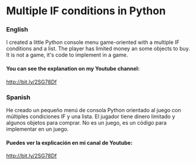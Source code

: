 # Multiple IF conditions in Python

### English
I created a little Python console menu game-oriented with a multiple IF conditions and a list.
The player has limited money an some objects to buy.
It is not a game, it's code to implement in a game.

#### You can see the explanation on my Youtube channel:
http://bit.ly/2SG78Df

### Spanish
He creado un pequeño menú de consola Python orientado al juego con múltiples condiciones IF y una lista.
El jugador tiene dinero limitado y algunos objetos para comprar.
No es un juego, es un código para implementar en un juego.

#### Puedes ver la explicación en mi canal de Youtube:
http://bit.ly/2SG78Df

